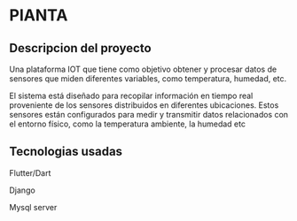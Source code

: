 # PIANTA


## Descripcion del proyecto

Una plataforma IOT que tiene como objetivo obtener y procesar datos de sensores que miden diferentes variables, como temperatura, humedad, etc. 

El sistema está diseñado para recopilar información en tiempo real proveniente de los sensores distribuidos en diferentes ubicaciones. Estos sensores están configurados para medir y transmitir datos relacionados con el entorno físico, como la temperatura ambiente, la humedad etc


## Tecnologias usadas

Flutter/Dart


Django


Mysql server






